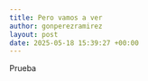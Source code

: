 ```yaml
---
title: Pero vamos a ver
author: gonperezramirez
layout: post
date: 2025-05-18 15:39:27 +00:00
---
```

Prueba
